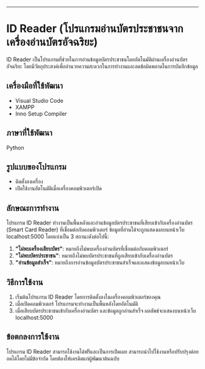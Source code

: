 ---

# ID Reader (โปรแกรมอ่านบัตรประชาชนจากเครื่องอ่านบัตรอัจฉริยะ)

ID Reader เป็นโปรแกรมที่ช่วยในการอ่านข้อมูลบัตรประชาชนโดยอัตโนมัติผ่านเครื่องอ่านบัตรอัจฉริยะ โดยมีวัตถุประสงค์เพื่ออำนวยความสะดวกในการทำงานและลดข้อผิดพลาดในการบันทึกข้อมูล

## เครื่องมือที่ใช้พัฒนา
- Visual Studio Code
- XAMPP
- Inno Setup Compiler

## ภาษาที่ใช้พัฒนา
Python

## รูปแบบของโปรแกรม
- ติดตั้งลงเครื่อง
- เปิดใช้งานอัตโนมัติเมื่อเครื่องคอมพิวเตอร์เปิด

## ลักษณะการทำงาน
โปรแกรม ID Reader ทำงานเป็นพื้นหลังและอ่านข้อมูลบัตรประชาชนที่เสียบเข้ากับเครื่องอ่านบัตร (Smart Card Reader) ที่เชื่อมต่อกับคอมพิวเตอร์ ข้อมูลที่อ่านได้จะถูกแสดงผลบนหน้าเว็บ localhost:5000 โดยแบ่งเป็น 3 สถานะดังต่อไปนี้:

1. **"ไม่พบเครื่องเสียบบัตร"**: หมายถึงไม่พบเครื่องอ่านบัตรที่เชื่อมต่อกับคอมพิวเตอร์
2. **"ไม่พบบัตรประชาชน"**: หมายถึงไม่พบบัตรประชาชนที่ถูกเสียบเข้ากับเครื่องอ่านบัตร
3. **"อ่านข้อมูลสำเร็จ"**: หมายถึงการอ่านข้อมูลบัตรประชาชนสำเร็จและแสดงข้อมูลบนหน้าเว็บ

## วิธีการใช้งาน
1. เริ่มต้นโปรแกรม ID Reader โดยการติดตั้งลงในเครื่องคอมพิวเตอร์ของคุณ
2. เมื่อเปิดคอมพิวเตอร์ โปรแกรมจะทำงานเป็นพื้นหลังโดยอัตโนมัติ
3. เมื่อเสียบบัตรประชาชนเข้ากับเครื่องอ่านบัตร และข้อมูลถูกอ่านสำเร็จ ผลลัพธ์จะแสดงบนหน้าเว็บ localhost:5000

## ข้อตกลงการใช้งาน
โปรแกรม ID Reader สามารถใช้งานได้ฟรีและเป็นการเปิดเผย สามารถนำไปใช้งานหรือปรับปรุงต่อยอดได้โดยไม่มีข้อจำกัด โดยต้องให้เครดิตแก่ผู้พัฒนาต้นฉบับ

